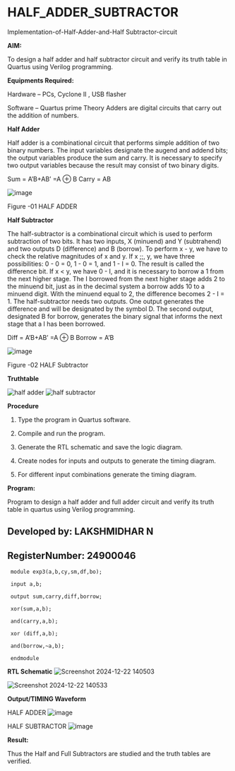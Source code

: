 # HALF_ADDER_SUBTRACTOR

Implementation-of-Half-Adder-and-Half Subtractor-circuit

**AIM:**

To design a half adder and half subtractor circuit and verify its truth table in Quartus using Verilog programming.

**Equipments Required:**

Hardware – PCs, Cyclone II , USB flasher 

Software – Quartus prime Theory Adders are digital circuits that carry out the addition of numbers.

**Half Adder**

Half adder is a combinational circuit that performs simple addition of two binary numbers. The input variables designate the augend and addend bits; the output variables produce the sum and carry. It is necessary to specify two output variables because the result may consist of two binary digits.

Sum = A’B+AB’ =A ⊕ B Carry = AB

![image](https://github.com/naavaneetha/HALF_ADDER_SUBTRACTOR/assets/154305477/bd4a0b2c-cdbc-4184-ab08-81578f121e1f)

Figure -01 HALF ADDER

**Half Subtractor**

The half-subtractor is a combinational circuit which is used to perform subtraction of two bits. It has two inputs, X (minuend) and Y (subtrahend) and two outputs D (difference) and B (borrow). To perform x - y, we have to check the relative magnitudes of x and y. If x ;;, y, we have three possibilities: 0 - 0 = 0, 1 - 0 = 1, and 1 - I = 0. The result is called the difference bit. If x < y, we have 0 - I, and it is necessary to borrow a 1 from the next higher stage. The I borrowed from the next higher stage adds 2 to the minuend bit, just as in the decimal system a borrow adds 10 to a minuend digit. With the minuend equal to 2, the difference becomes 2 - I = 1. The half-subtractor needs two outputs. One output generates the difference and will be designated by the symbol D. The second output, designated B for borrow, generates the binary signal that informs the next stage that a I has been borrowed. 

Diff = A’B+AB’ =A ⊕ B
Borrow = A’B

 ![image](https://github.com/naavaneetha/HALF_ADDER_SUBTRACTOR/assets/154305477/d76b099c-513f-4e7c-843a-e2fd028a531a)

Figure -02 HALF Subtractor

**Truthtable**

![half adder](https://github.com/user-attachments/assets/49ca9b44-6131-4cf9-8eb4-ce1698f1aa56)
![half subtractor](https://github.com/user-attachments/assets/a0948617-084f-4cc4-89c1-d9299fcd1346)

**Procedure**

1.	Type the program in Quartus software.

2.	Compile and run the program.

3.	Generate the RTL schematic and save the logic diagram.

4.	Create nodes for inputs and outputs to generate the timing diagram.

5.	For different input combinations generate the timing diagram.


**Program:**

Program to design a half adder and full adder circuit and verify its truth table in quartus using Verilog programming.

## Developed by: LAKSHMIDHAR  N 
## RegisterNumber: 24900046

     module exp3(a,b,cy,sm,df,bo);
     
     input a,b;
     
     output sum,carry,diff,borrow;
     
     xor(sum,a,b);
     
     and(carry,a,b);
     
     xor (diff,a,b);
     
     and(borrow,~a,b);
     
     endmodule

**RTL Schematic**
![Screenshot 2024-12-22 140503](https://github.com/user-attachments/assets/67efe4a1-8595-4f39-a1af-7def829b0830)

![Screenshot 2024-12-22 140533](https://github.com/user-attachments/assets/eac1daf5-5767-48a0-b91a-c5b37788f0ce)

**Output/TIMING Waveform**

HALF ADDER
![image](https://github.com/user-attachments/assets/1273e87c-30c3-45ad-8db1-4bf5d0ca840b)

HALF SUBTRACTOR
![image](https://github.com/user-attachments/assets/1b38fdd2-6bc4-4892-b624-4a7887b74bc0)

**Result:**

Thus the Half and Full Subtractors are studied and the truth tables are verified.

